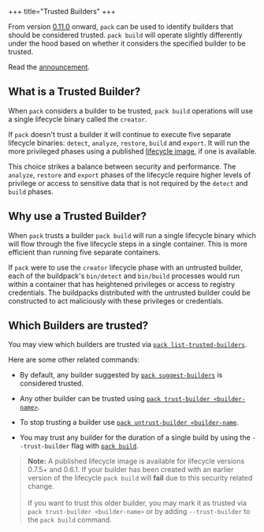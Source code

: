 +++
title="Trusted Builders"
+++

From version [0.11.0](https://github.com/buildpacks/pack/releases/tag/v0.11.0) onward, `pack` can be used to identify builders that should be considered trusted. `pack build` will operate slightly differently under the hood based on whether it considers the specified builder to be trusted.

<!--more-->

Read the [announcement](https://medium.com/buildpacks/faster-more-secure-builds-with-pack-0-11-0-4d0c633ca619).

## What is a Trusted Builder?

When `pack` considers a builder to be trusted, `pack build` operations will use a single lifecycle binary called the `creator`. 

If `pack` doesn't trust a builder it will continue to execute five separate lifecycle binaries: `detect`, `analyze`, `restore`, `build` and `export`. It will run the more privileged phases using a published [lifecycle image][lifecycle-image], if one is available.

This choice strikes a balance between security and performance. The `analyze`, `restore` and `export` phases of the lifecycle require higher levels of privilege or access to sensitive data that is not required by the `detect` and `build` phases. 

## Why use a Trusted Builder?

When `pack` trusts a builder `pack build` will run a single lifecycle binary which will flow through the five lifecycle steps in a single container. This is more efficient than running five separate containers.

If `pack` were to use the `creator` lifecycle phase with an untrusted builder, each of the buildpack's `bin/detect` and `bin/build` processes would run within a container that has heightened privileges or access to registry credentials. The buildpacks distributed with the untrusted builder could be constructed to act maliciously with these privileges or credentials.

## Which Builders are trusted?


You may view which builders are trusted via  [`pack list-trusted-builders`](/docs/reference/pack/pack_list-trusted-builders/).

Here are some other related commands:

* By default, any builder suggested by  [`pack suggest-builders`](/docs/reference/pack/pack_suggest-builders) is considered trusted.
* Any other builder can be trusted using  [`pack trust-builder <builder-name>`](/docs/reference/pack/pack_trust-builder/).

* To stop trusting a builder use [`pack untrust-builder <builder-name`](/docs/reference/pack/pack_untrust-builder/).

* You may trust any builder for the duration of a single build by using the `--trust-builder` flag with [`pack build`](/docs/reference/pack/pack_build/).

> **Note:** A published lifecycle image is available for lifecycle versions 0.7.5+ and 0.6.1. If your builder has been created with an earlier version of the lifecycle `pack build` will **fail** due to this security related change.
><br/>
><br/>
> If you want to trust this older builder, you may mark it as trusted via `pack trust-builder <builder-name>` or by adding `--trust-builder` to the `pack build` command.


[lifecycle-image]: https://hub.docker.com/r/buildpacksio/lifecycle/tags